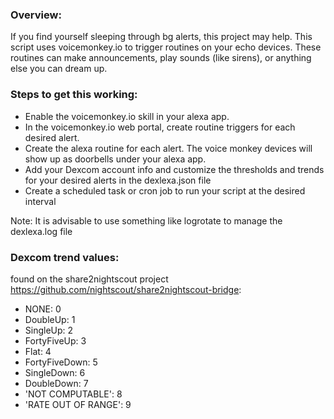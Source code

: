 ### Overview:
If you find yourself sleeping through bg alerts, this project may help. This script uses voicemonkey.io to trigger routines on your echo devices.  These routines can make announcements, play sounds (like sirens), or anything else you can dream up.

### Steps to get this working:
- Enable the voicemonkey.io skill in your alexa app.
- In the voicemonkey.io web portal, create routine triggers for each desired alert.
- Create the alexa routine for each alert. The voice monkey devices will show up as doorbells under your alexa app.
- Add your Dexcom account info and customize the thresholds and trends for your desired alerts in the dexlexa.json file
- Create a scheduled task or cron job to run your script at the desired interval

Note:  It is advisable to use something like logrotate to manage the dexlexa.log file


### Dexcom trend values:
found on the share2nightscout project https://github.com/nightscout/share2nightscout-bridge:

- NONE: 0
- DoubleUp: 1
- SingleUp: 2
- FortyFiveUp: 3
- Flat: 4
- FortyFiveDown: 5
- SingleDown: 6
- DoubleDown: 7
- 'NOT COMPUTABLE': 8
- 'RATE OUT OF RANGE': 9
